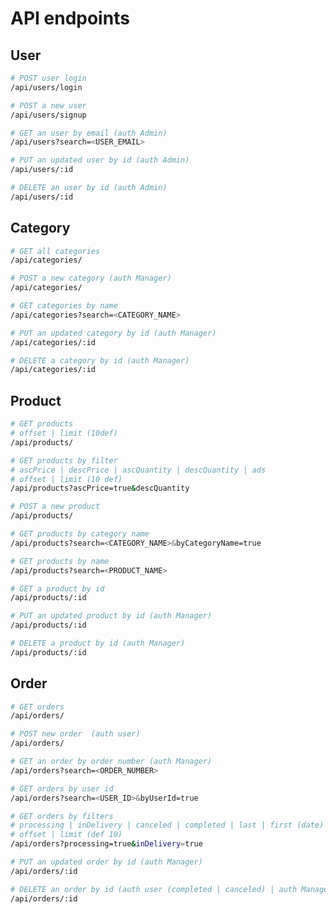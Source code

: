 # API endpoints

## User

```bash
# POST user login
/api/users/login
```

```bash
# POST a new user
/api/users/signup
```

```bash
# GET an user by email (auth Admin)
/api/users?search=<USER_EMAIL>
```

```bash
# PUT an updated user by id (auth Admin)
/api/users/:id
```

```bash
# DELETE an user by id (auth Admin)
/api/users/:id
```

## Category

```bash
# GET all categories
/api/categories/
```

```bash
# POST a new category (auth Manager)
/api/categories/
```

```bash
# GET categories by name
/api/categories?search=<CATEGORY_NAME>
```

```bash
# PUT an updated category by id (auth Manager)
/api/categories/:id
```

```bash
# DELETE a category by id (auth Manager)
/api/categories/:id
```

## Product

```bash
# GET products
# offset | limit (10def)
/api/products/
```

```bash
# GET products by filter
# ascPrice | descPrice | ascQuantity | descQuantity | ads
# offset | limit (10 def)
/api/products?ascPrice=true&descQuantity
```

```bash
# POST a new product
/api/products/
```

```bash
# GET products by category name
/api/products?search=<CATEGORY_NAME>&byCategoryName=true
```

```bash
# GET products by name
/api/products?search=<PRODUCT_NAME>
```

```bash
# GET a product by id
/api/products/:id
```

```bash
# PUT an updated product by id (auth Manager)
/api/products/:id
```

```bash
# DELETE a product by id (auth Manager)
/api/products/:id
```

## Order

```bash
# GET orders
/api/orders/
```

```bash
# POST new order  (auth user)
/api/orders/
```

```bash
# GET an order by order number (auth Manager)
/api/orders?search=<ORDER_NUMBER>
```

```bash
# GET orders by user id
/api/orders?search=<USER_ID>&byUserId=true
```

```bash
# GET orders by filters
# processing | inDelivery | canceled | completed | last | first (date)
# offset | limit (def 10)
/api/orders?processing=true&inDelivery=true
```

```bash
# PUT an updated order by id (auth Manager)
/api/orders/:id
```

```bash
# DELETE an order by id (auth user (completed | canceled) | auth Manager)
/api/orders/:id
```
